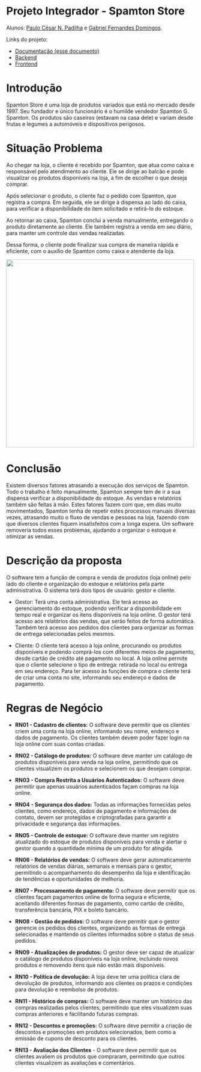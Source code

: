 # Projeto Integrador - Spamton Store

Alunos: [Paulo César N. Padilha](https://github.com/PauloK3tchup) e [Gabriel Fernandes Domingos](https://github.com/Brobss).

Links do projeto:

- [Documentação (esse documento)](https://github.com/PauloK3tchup/spamton-store-docs)
- [Backend]()
- [Frontend]()

# Introdução

Spamton Store é uma loja de produtos variados que está no mercado desde 1997.
Seu fundador e único funcionário é o humilde vendedor Spamton G. Spamton. Os produtos são caseiros (estavam na casa dele) e variam desde frutas e legumes a automóveis e dispositivos perigosos.

# Situação Problema

Ao chegar na loja, o cliente é recebido por Spamton, que atua como caixa e responsável pelo atendimento ao cliente. Ele se dirige ao balcão e pode visualizar os produtos disponíveis na loja, a fim de escolher o que deseja comprar.

Após selecionar o produto, o cliente faz o pedido com Spamton, que registra a compra. Em seguida, ele se dirige à dispensa ao lado do caixa, para verificar a disponibilidade do item solicitado e retirá-lo do estoque.

Ao retornar ao caixa, Spamton conclui a venda manualmente, entregando o produto diretamente ao cliente. Ele também registra a venda em seu diário, para manter um controle das vendas realizadas.

Dessa forma, o cliente pode finalizar sua compra de maneira rápida e eficiente, com o auxílio de Spamton como caixa e atendente da loja.

<img src="docs/cliente%20no%20balcão.png" width="500" height="500">

# Conclusão

Existem diversos fatores atrasando a execução dos serviços de Spamton. Todo o trabalho é feito manualmente, Spamton sempre tem de ir a sua dispensa verificar a disponibilidade do estoque. As vendas e relatórios também são feitas à mão. Estes fatores fazem com que, em dias muito movimentados, Spamton tenha de repetir estes processos manuais diversas vezes, atrasando muito o fluxo de vendas e pessoas na loja, fazendo com que diversos clientes fiquem insatisfeitos com a longa espera. Um software removeria todos esses problemas, ajudando a organizar o estoque e otimizar as vendas.

# Descrição da proposta

O software tem a função de compra e venda de produtos (loja online) pelo lado do cliente e organização do estoque e relatórios pela parte administrativa. O sistema terá dois tipos de usuário: gestor e cliente.

- Gestor: Terá uma conta administrativa. Ele terá acesso ao gerenciamento do estoque, podendo verificar a disponibilidade em tempo real e organizar os itens disponíveis na loja online. O gestor terá acesso aos relatórios das vendas, que serão feitos de forma automática. Também terá acesso aos pedidos dos clientes para organizar as formas de entrega selecionadas pelos mesmos.

- Cliente: O cliente terá acesso à loja online, procurando os produtos disponíveis e podendo comprá-los com diferentes meios de pagamento, desde cartão de crédito até pagamento no local. A loja online permite que o cliente selecione o tipo de entrega: retirada no local ou entrega em seu endereço. Para ter acesso às funções de compra o cliente terá de criar uma conta no site, informando seu endereço e dados de pagamento.

# Regras de Negócio

- **RN01 - Cadastro de clientes:** O software deve permitir que os clientes criem uma conta na loja online, informando seu nome, endereço e dados de pagamento. Os clientes também devem poder fazer login na loja online com suas contas criadas.

- **RN02 - Catálogo de produtos:** O software deve manter um catálogo de produtos disponíveis para venda na loja online, permitindo que os clientes visualizem os produtos e selecionem os que desejam comprar.

- **RN03 - Compra Restrita a Usuários Autenticados:** O software deve permitir que apenas usuários autenticados façam compras na loja online.

- **RN04 - Segurança dos dados:** Todas as informações fornecidas pelos clientes, como endereço, dados de pagamento e informações de contato, devem ser protegidas e criptografadas para garantir a privacidade e segurança das informações.

- **RN05 - Controle de estoque:** O software deve manter um registro atualizado do estoque de produtos disponíveis para venda e alertar o gestor quando a quantidade mínima de um produto for atingida.

- **RN06 - Relatórios de vendas:** O software deve gerar automaticamente relatórios de vendas diárias, semanais e mensais para o gestor, permitindo o acompanhamento do desempenho da loja e identificação de tendências e oportunidades de melhoria.

- **RN07 - Processamento de pagamento:** O software deve permitir que os clientes façam pagamentos online de forma segura e eficiente, aceitando diferentes formas de pagamento, como cartão de crédito, transferência bancária, PIX e boleto bancário.

- **RN08 - Gestão de pedidos:** O software deve permitir que o gestor gerencie os pedidos dos clientes, organizando as formas de entrega selecionadas e mantendo os clientes informados sobre o status de seus pedidos.

- **RN09 - Atualizações de produtos:** O gestor deve ser capaz de atualizar o catálogo de produtos disponíveis na loja online, incluindo novos produtos e removendo itens que não estão mais disponíveis.

- **RN10 - Política de devolução:** A loja deve ter uma política clara de devolução de produtos, informando aos clientes os prazos e condições para devolução e reembolso de produtos.

- **RN11 - Histórico de compras:** O software deve manter um histórico das compras realizadas pelos clientes, permitindo que eles visualizem suas compras anteriores e facilitando futuras compras.

- **RN12 - Descontos e promoções:** O software deve permitir a criação de descontos e promoções em produtos selecionados, bem como a emissão de cupons de desconto para os clientes.

- **RN13 - Avaliação dos Clientes** - O software deve permitir que os clientes avaliem os produtos que compraram, permitindo que outros clientes visualizem as avaliações e comentários.
